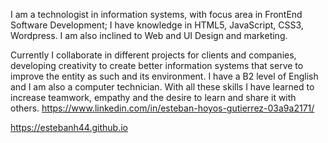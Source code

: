 I am a technologist in information systems, with focus area in FrontEnd Software Development; I have knowledge in HTML5, JavaScript, CSS3, Wordpress. I am also inclined to Web and UI Design and marketing.

Currently I collaborate in different projects for clients and companies, developing creativity to create better information systems that serve to improve the entity as such and its environment. 
I have a B2 level of English and I am also a computer technician. With all these skills I have learned to increase teamwork, empathy and the desire to learn and share it with others.
https://www.linkedin.com/in/esteban-hoyos-gutierrez-03a9a2171/

https://estebanh44.github.io
